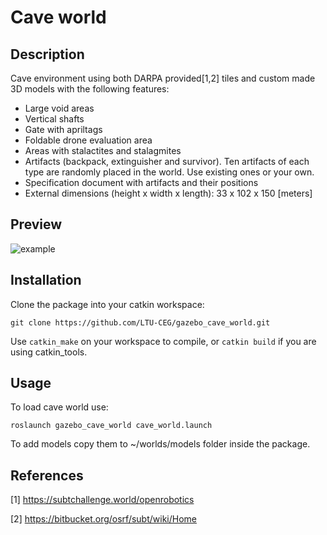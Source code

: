 Cave world
=============

## Description

Cave environment using both DARPA provided[1,2] tiles and custom made 3D models with the following features:

* Large void areas
* Vertical shafts
* Gate with apriltags
* Foldable drone evaluation area
* Areas with stalactites and stalagmites
* Artifacts (backpack, extinguisher and survivor). Ten artifacts of each type are randomly placed in the world. Use existing ones or your own.
* Specification document with artifacts and their positions
* External dimensions (height x width x length): 33 x 102 x 150 [meters]

## Preview
![example](https://i.imgur.com/T4VOFeV.png)


## Installation

Clone the package into your catkin workspace:
```
git clone https://github.com/LTU-CEG/gazebo_cave_world.git
```
Use `catkin_make` on your workspace to compile, or `catkin build` if you are using catkin_tools.

## Usage

To load cave world use:
```
roslaunch gazebo_cave_world cave_world.launch
```

To add models copy them to ~/worlds/models folder inside the package.


## References

[1] https://subtchallenge.world/openrobotics

[2] https://bitbucket.org/osrf/subt/wiki/Home
